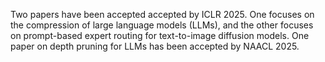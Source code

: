 Two papers have been accepted accepted by ICLR 2025. One focuses on the compression of large language models (LLMs), and the other focuses on prompt-based expert routing for text-to-image diffusion models. One paper on depth pruning for LLMs has been accepted by NAACL 2025.